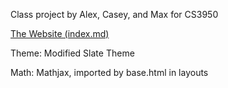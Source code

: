 Class project by Alex, Casey, and Max for CS3950

[The Website (index.md)](https://mhhayashi.github.io/games-cs3950/)  

Theme: Modified Slate Theme

Math: Mathjax, imported by base.html in layouts
